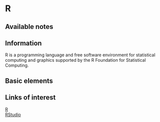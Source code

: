 # R 

## Available notes



## Information
R is a programming language and free software environment for statistical computing and graphics supported by the R Foundation for Statistical Computing.

## Basic elements

## Links of interest
[R](https://www.r-project.org/)
<br>
[RStudio](https://rstudio.com/)
